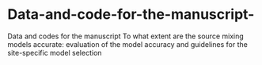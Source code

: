 # Data-and-code-for-the-manuscript-
Data and codes for the manuscript To what extent are the source mixing models accurate: evaluation of the model accuracy and guidelines for the site-specific model selection
